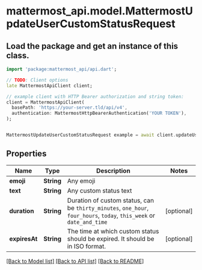 # mattermost_api.model.MattermostUpdateUserCustomStatusRequest

## Load the package and get an instance of this class.
```dart
import 'package:mattermost_api/api.dart';

// TODO: Client options
late MattermostApiClient client;

// example client with HTTP Bearer authorization and string token:
client = MattermostApiClient(
  basePath: 'https://your-server.tld/api/v4',
  authentication: MattermostHttpBearerAuthentication('YOUR TOKEN'),
);


MattermostUpdateUserCustomStatusRequest example = await client.updateUserCustomStatusRequest.FUNCTION_THAT_RETURNS_THIS_CLASS();

```

## Properties
Name | Type | Description | Notes
------------ | ------------- | ------------- | -------------
**emoji** | **String** | Any emoji | 
**text** | **String** | Any custom status text | 
**duration** | **String** | Duration of custom status, can be `thirty_minutes`, `one_hour`, `four_hours`, `today`, `this_week` or `date_and_time` | [optional] 
**expiresAt** | **String** | The time at which custom status should be expired. It should be in ISO format. | [optional] 

[[Back to Model list]](../GENERATED_README.md#documentation-for-models) [[Back to API list]](../GENERATED_README.md#documentation-for-api-endpoints) [[Back to README]](../GENERATED_README.md)


